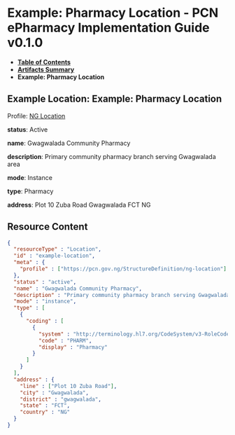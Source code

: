 # Example: Pharmacy Location - PCN ePharmacy Implementation Guide v0.1.0

* [**Table of Contents**](toc.md)
* [**Artifacts Summary**](artifacts.md)
* **Example: Pharmacy Location**

## Example Location: Example: Pharmacy Location

Profile: [NG Location](StructureDefinition-ng-location.md)

**status**: Active

**name**: Gwagwalada Community Pharmacy

**description**: Primary community pharmacy branch serving Gwagwalada area

**mode**: Instance

**type**: Pharmacy

**address**: Plot 10 Zuba Road Gwagwalada FCT NG 



## Resource Content

```json
{
  "resourceType" : "Location",
  "id" : "example-location",
  "meta" : {
    "profile" : ["https://pcn.gov.ng/StructureDefinition/ng-location"]
  },
  "status" : "active",
  "name" : "Gwagwalada Community Pharmacy",
  "description" : "Primary community pharmacy branch serving Gwagwalada area",
  "mode" : "instance",
  "type" : [
    {
      "coding" : [
        {
          "system" : "http://terminology.hl7.org/CodeSystem/v3-RoleCode",
          "code" : "PHARM",
          "display" : "Pharmacy"
        }
      ]
    }
  ],
  "address" : {
    "line" : ["Plot 10 Zuba Road"],
    "city" : "Gwagwalada",
    "district" : "gwagwalada",
    "state" : "FCT",
    "country" : "NG"
  }
}

```
